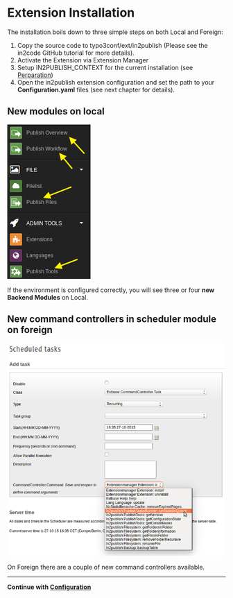 # Extension Installation

The installation boils down to three simple steps on both Local and Foreign:

1. Copy the source code to typo3conf/ext/in2publish (Please see the in2code GitHub tutorial for more details).
2. Activate the Extension via Extension Manager
3. Setup IN2PUBLISH_CONTEXT for the current installation (see [Perparation](1_Preparation.md))
4. Open the in2publish extension configuration and set the path to your **Configuration.yaml** files (see next chapter for details).

## New modules on local

![Publisher backend modules](_img/modules.png)

If the environment is configured correctly, you will see three or four **new Backend Modules** on Local.

## New command controllers in scheduler module on foreign

![Command controller list](_img/command_controller.png)

On Foreign there are a couple of new command controllers available.

---

**Continue with [Configuration](3_Configuration.md)**
